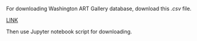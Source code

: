 For downloading Washington ART Gallery database, download this <i>.csv</i> file.

[LINK](https://github.com/NationalGalleryOfArt/opendata/blob/main/data/published_images.csv)

Then use Jupyter notebook script for downloading.
